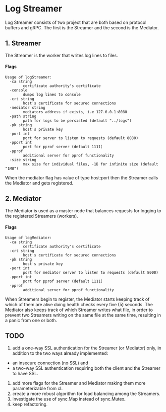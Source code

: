 # Log Streamer

Log Streamer consists of two project that are both based on protocol buffers and gRPC. The first is the Streamer and the second is the Mediator.

## 1. Streamer

The Streamer is the worker that writes log lines to files.

#### Flags

```
Usage of logStreamer:
  -ca string
    	certificate authority's certificate
  -console
    	dumps log lines to console
  -crt string
    	host's certificate for secured connections
  -mediator string
    	mediators address if exists, i.e 127.0.0.1:8080
  -path string
    	path for logs to be persisted (default "../logs")
  -pk string
    	host's private key
  -port int
    	port for server to listen to requests (default 8080)
  -pport int
    	port for pprof server (default 1111)
  -pprof
    	additional server for pprof functionality
  -size string
    	max size for individual files, -1B for infinite size (default "1MB")
```

When the mediator flag has value of type host:port then the Streamer calls the Mediator and gets registered.

## 2. Mediator

The Mediator is used as a master node that balances requests for logging to the registered Streamers (workers).

#### Flags
```
Usage of logMediator:
  -ca string
    	certificate authority's certificate
  -crt string
    	host's certificate for secured connections
  -pk string
    	host's private key
  -port int
    	port for mediator server to listen to requests (default 8000)
  -pport int
    	port for pprof server (default 1111)
  -pprof
    	additional server for pprof functionality
```

When Streamers begin to register, the Mediator starts keeping track of which of them are alive doing health checks every five (5) seconds.
The Mediator also keeps track of which Streamer writes what file, in order to prevent two Streamers writing on the same file at the same time, resulting in a panic from one or both.

## TODO

1. add a one-way SSL authentication for the Streamer (or Mediator) only, in addition to the two ways already implemented:

  * an insecure connection (no SSL) and
  * a two-way SSL authentication requiring both the client and the Streamer to have SSL.
  
1. add more flags for the Streamer and Mediator making them more parameterizable from cl.
1. create a more robust algorithm for load balancing among the Streamers.
1. investigate the use of sync.Map instead of sync.Mutex.
1. keep refactoring.
